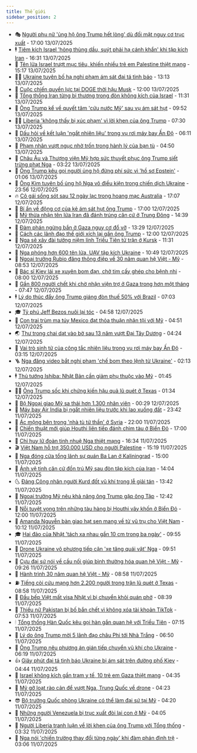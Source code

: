 ```yaml
---
title: Thế giới
sidebar_position: 2
---
```


<!-- vnexpress-the-gioi:START -->
- 🎭 [Người phụ nữ &#39;ủng hộ ông Trump hết lòng&#39; dù đối mặt nguy cơ trục xuất](https://vnexpress.net/nguoi-phu-nu-ung-ho-ong-trump-het-long-du-doi-mat-nguy-co-truc-xuat-4912279.html) - 17:00 13/07/2025
- 🕴 [Tiêm kích Israel &#39;hỏng thùng dầu, suýt phải hạ cánh khẩn&#39; khi tập kích Iran](https://vnexpress.net/tiem-kich-israel-hong-thung-dau-suyt-phai-ha-canh-khan-khi-tap-kich-iran-4913721.html) - 16:31 13/07/2025
- 🤭 [Tên lửa Israel trượt mục tiêu, khiến nhiều trẻ em Palestine thiệt mạng](https://vnexpress.net/ten-lua-israel-truot-muc-tieu-khien-nhieu-tre-em-palestine-thiet-mang-4913728.html) - 15:17 13/07/2025
- 🧑‍💻 [Ukraine tuyên bố hạ nghi phạm ám sát đại tá tình báo](https://vnexpress.net/ukraine-tuyen-bo-ha-nghi-pham-am-sat-dai-ta-tinh-bao-4913713.html) - 13:13 13/07/2025
- 🦏 [Cuộc chiến quyền lực tại DOGE thời hậu Musk](https://vnexpress.net/cuoc-chien-quyen-luc-tai-doge-thoi-hau-musk-4912236.html) - 12:00 13/07/2025
- 🦒 [Tổng thống Iran từng bị thương trong đòn không kích của Israel](https://vnexpress.net/tong-thong-iran-tung-bi-thuong-trong-don-khong-kich-cua-israel-4913704.html) - 11:31 13/07/2025
- 🌈 [Ông Trump kể về quyết tâm &#39;cứu nước Mỹ&#39; sau vụ ám sát hụt](https://vnexpress.net/ong-trump-ke-ve-quyet-tam-cuu-nuoc-my-sau-vu-am-sat-hut-4913666.html) - 09:52 13/07/2025
- 🧑‍🏫 [Liberia &#39;không thấy bị xúc phạm&#39; vì lời khen của ông Trump](https://vnexpress.net/liberia-khong-thay-bi-xuc-pham-vi-loi-khen-cua-ong-trump-4913650.html) - 07:30 13/07/2025
- 🐲 [Dấu hỏi về kết luận &#39;ngắt nhiên liệu&#39; trong vụ rơi máy bay Ấn Độ](https://vnexpress.net/dau-hoi-ve-ket-luan-ngat-nhien-lieu-trong-vu-roi-may-bay-an-do-4913577.html) - 06:11 13/07/2025
- 🦒 [Phạm nhân vượt ngục nhờ trốn trong hành lý của bạn tù](https://vnexpress.net/pham-nhan-vuot-nguc-nho-tron-trong-hanh-ly-cua-ban-tu-4913619.html) - 04:50 13/07/2025
- 🐻 [Châu Âu và Thượng viện Mỹ hợp sức thuyết phục ông Trump siết trừng phạt Nga](https://vnexpress.net/chau-au-va-thuong-vien-my-hop-suc-thuyet-phuc-ong-trump-siet-trung-phat-nga-4912990.html) - 03:22 13/07/2025
- 🚀 [Ông Trump kêu gọi người ủng hộ đừng phí sức vì &#39;hồ sơ Epstein&#39;](https://vnexpress.net/ong-trump-keu-goi-nguoi-ung-ho-dung-phi-suc-vi-ho-so-epstein-4913562.html) - 01:06 13/07/2025
- 🥰 [Ông Kim tuyên bố ủng hộ Nga vô điều kiện trong chiến dịch Ukraine](https://vnexpress.net/ong-kim-tuyen-bo-ung-ho-nga-vo-dieu-kien-trong-chien-dich-ukraine-4913560.html) - 23:56 12/07/2025
- 🔥 [Cô gái sống sót sau 12 ngày lạc trong hoang mạc Australia](https://vnexpress.net/co-gai-song-sot-sau-12-ngay-lac-trong-hoang-mac-australia-4913539.html) - 17:07 12/07/2025
- 🥳 [Bí ẩn về động cơ của kẻ ám sát hụt ông Trump](https://vnexpress.net/bi-an-ve-dong-co-cua-ke-am-sat-hut-ong-trump-4913320.html) - 17:00 12/07/2025
- 💼 [Mỹ thừa nhận tên lửa Iran đã đánh trúng căn cứ ở Trung Đông](https://vnexpress.net/my-thua-nhan-ten-lua-iran-da-danh-trung-can-cu-o-trung-dong-4913512.html) - 14:39 12/07/2025
- 🤡 [Đàm phán ngừng bắn ở Gaza nguy cơ đổ vỡ](https://vnexpress.net/dam-phan-ngung-ban-o-gaza-nguy-co-do-vo-4913506.html) - 13:29 12/07/2025
- 🌁 [Cách các lãnh đạo thế giới xích lại gần ông Trump](https://vnexpress.net/cach-cac-lanh-dao-the-gioi-xich-lai-gan-ong-trump-4913294.html) - 12:00 12/07/2025
- 🤩 [Nga sẽ xây đài tưởng niệm lính Triều Tiên tử trận ở Kursk](https://vnexpress.net/nga-se-xay-dai-tuong-niem-linh-trieu-tien-tu-tran-o-kursk-4913479.html) - 11:31 12/07/2025
- 🎉 [Nga phóng hơn 600 tên lửa, UAV tập kích Ukraine](https://vnexpress.net/nga-phong-hon-600-ten-lua-uav-tap-kich-ukraine-4913458.html) - 10:49 12/07/2025
- 🎉 [Ngoại trưởng Rubio đăng thông điệp về 30 năm quan hệ Việt - Mỹ](https://vnexpress.net/ngoai-truong-rubio-dang-thong-diep-ve-30-nam-quan-he-viet-my-4913440.html) - 08:53 12/07/2025
- 🌁 [Bác sĩ Kiev lái xe xuyên bom đạn, chở tim cấy ghép cho bệnh nhi](https://vnexpress.net/bac-si-kiev-lai-xe-xuyen-bom-dan-cho-tim-cay-ghep-cho-benh-nhi-4913321.html) - 08:00 12/07/2025
- 🌊 [Gần 800 người chết khi chờ nhận viện trợ ở Gaza trong hơn một tháng](https://vnexpress.net/gan-800-nguoi-chet-khi-cho-nhan-vien-tro-o-gaza-trong-hon-mot-thang-4913436.html) - 07:47 12/07/2025
- 🕴 [Lý do thúc đẩy ông Trump giáng đòn thuế 50% với Brazil](https://vnexpress.net/ly-do-thuc-day-ong-trump-giang-don-thue-50-voi-brazil-4913246.html) - 07:03 12/07/2025
- 🎓 [Tỷ phú Jeff Bezos nuôi lại tóc](https://vnexpress.net/ty-phu-jeff-bezos-nuoi-lai-toc-4913384.html) - 04:58 12/07/2025
- 🦩 [Con trai trùm ma túy Mexico đạt thỏa thuận nhận tội với Mỹ](https://vnexpress.net/con-trai-trum-ma-tuy-mexico-dat-thoa-thuan-nhan-toi-voi-my-4913367.html) - 04:51 12/07/2025
- 🌏 [Thư trong chai dạt vào bờ sau 13 năm vượt Đại Tây Dương](https://vnexpress.net/thu-trong-chai-dat-vao-bo-sau-13-nam-vuot-dai-tay-duong-4913340.html) - 04:24 12/07/2025
- 🌋 [Vai trò sinh tử của công tắc nhiên liệu trong vụ rơi máy bay Ấn Độ](https://vnexpress.net/vai-tro-sinh-tu-cua-cong-tac-nhien-lieu-trong-vu-roi-may-bay-an-do-4913346.html) - 03:15 12/07/2025
- 🪜 [Nga đăng video bắt nghi phạm &#39;chế bom theo lệnh từ Ukraine&#39;](https://vnexpress.net/nga-dang-video-bat-nghi-pham-che-bom-theo-lenh-tu-ukraine-4913299.html) - 02:13 12/07/2025
- 🕴 [Thủ tướng Ishiba: Nhật Bản cần giảm phụ thuộc vào Mỹ](https://vnexpress.net/thu-tuong-ishiba-nhat-ban-can-giam-phu-thuoc-vao-my-4913285.html) - 01:45 12/07/2025
- 🧑‍🏫 [Ông Trump sốc khi chứng kiến hậu quả lũ quét ở Texas](https://vnexpress.net/ong-trump-soc-khi-chung-kien-hau-qua-lu-quet-o-texas-4913267.html) - 01:34 12/07/2025
- 🌮 [Bộ Ngoại giao Mỹ sa thải hơn 1.300 nhân viên](https://vnexpress.net/bo-ngoai-giao-my-sa-thai-hon-1-300-nhan-vien-4913264.html) - 00:29 12/07/2025
- 🚦 [Máy bay Air India bị ngắt nhiên liệu trước khi lao xuống đất](https://vnexpress.net/may-bay-air-india-bi-ngat-nhien-lieu-truoc-khi-lao-xuong-dat-4913260.html) - 23:42 11/07/2025
- 💫 [Ác mộng bên trong &#39;nhà tù tử thần&#39; ở Syria](https://vnexpress.net/ac-mong-ben-trong-nha-tu-tu-than-o-syria-4912248.html) - 22:00 11/07/2025
- 🤡 [Chiến thuật mới giúp Houthi liên tiếp đánh chìm tàu ở Biển Đỏ](https://vnexpress.net/chien-thuat-moi-giup-houthi-lien-tiep-danh-chim-tau-o-bien-do-4912428.html) - 17:00 11/07/2025
- 🦣 [Chỉ huy lữ đoàn tinh nhuệ Nga thiệt mạng](https://vnexpress.net/chi-huy-lu-doan-tinh-nhue-nga-thiet-mang-4913222.html) - 16:34 11/07/2025
- 🎬 [Việt Nam hỗ trợ 350.000 USD cho người Palestine](https://vnexpress.net/viet-nam-ho-tro-350-000-usd-cho-nguoi-palestine-4913201.html) - 15:19 11/07/2025
- 🎉 [Nga đóng cửa tổng lãnh sự quán Ba Lan ở Kaliningrad](https://vnexpress.net/nga-dong-cua-tong-lanh-su-quan-ba-lan-o-kaliningrad-4913179.html) - 15:00 11/07/2025
- 🎡 [Ảnh vệ tinh căn cứ đồn trú Mỹ sau đòn tập kích của Iran](https://vnexpress.net/anh-ve-tinh-can-cu-don-tru-my-sau-don-tap-kich-cua-iran-4913154.html) - 14:04 11/07/2025
- 🌜 [Đảng Công nhân người Kurd đốt vũ khí trong lễ giải tán](https://vnexpress.net/dang-cong-nhan-nguoi-kurd-dot-vu-khi-trong-le-giai-tan-4913062.html) - 13:42 11/07/2025
- 🎡 [Ngoại trưởng Mỹ nêu khả năng ông Trump gặp ông Tập](https://vnexpress.net/ngoai-truong-my-neu-kha-nang-ong-trump-gap-ong-tap-4913147.html) - 12:42 11/07/2025
- 🤗 [Nỗi tuyệt vọng trên những tàu hàng bị Houthi vây khốn ở Biển Đỏ](https://vnexpress.net/noi-tuyet-vong-tren-nhung-tau-hang-bi-houthi-vay-khon-o-bien-do-4912730.html) - 12:00 11/07/2025
- 🦩 [Amanda Nguyễn bàn giao hạt sen mang về từ vũ trụ cho Việt Nam](https://vnexpress.net/amanda-nguyen-ban-giao-hat-sen-mang-ve-tu-vu-tru-cho-viet-nam-4913081.html) - 10:12 11/07/2025
- 🎓 [Hai đảo của Nhật &#39;tách xa nhau gần 10 cm trong ba ngày&#39;](https://vnexpress.net/hai-dao-cua-nhat-tach-xa-nhau-gan-10-cm-trong-ba-ngay-4913030.html) - 09:55 11/07/2025
- 🌁 [Drone Ukraine vô phương tiếp cận &#39;xe tăng quái vật&#39; Nga](https://vnexpress.net/drone-ukraine-vo-phuong-tiep-can-xe-tang-quai-vat-nga-4913058.html) - 09:51 11/07/2025
- 🤩 [Cựu đại sứ nói về cầu nối giúp bình thường hóa quan hệ Việt - Mỹ](https://vnexpress.net/cuu-dai-su-noi-ve-cau-noi-giup-binh-thuong-hoa-quan-he-viet-my-4912958.html) - 09:26 11/07/2025
- 👹 [Hành trình 30 năm quan hệ Việt - Mỹ](https://vnexpress.net/hanh-trinh-30-nam-quan-he-viet-my-4912826.html) - 08:58 11/07/2025
- ⛽️ [Tiếng còi cứu mạng hơn 2.200 người trong trận lũ quét ở Texas](https://vnexpress.net/tieng-coi-cuu-mang-hon-2-200-nguoi-trong-tran-lu-quet-o-texas-4912785.html) - 08:58 11/07/2025
- 🚀 [Đầu bếp Việt mất visa Nhật vì bị chuyển khỏi quán phở](https://vnexpress.net/dau-bep-viet-mat-visa-nhat-vi-bi-chuyen-khoi-quan-pho-4912987.html) - 08:39 11/07/2025
- 🎡 [Thiếu nữ Pakistan bị bố bắn chết vì không xóa tài khoản TikTok](https://vnexpress.net/thieu-nu-pakistan-bi-bo-ban-chet-vi-khong-xoa-tai-khoan-tiktok-4912947.html) - 07:53 11/07/2025
- 🕯 [Tổng thống Hàn Quốc kêu gọi hàn gắn quan hệ với Triều Tiên](https://vnexpress.net/tong-thong-han-quoc-keu-goi-han-gan-quan-he-voi-trieu-tien-4912917.html) - 07:15 11/07/2025
- 🐻 [Lý do ông Trump mời 5 lãnh đạo châu Phi tới Nhà Trắng](https://vnexpress.net/ly-do-ong-trump-moi-5-lanh-dao-chau-phi-toi-nha-trang-4912620.html) - 06:50 11/07/2025
- 🚦 [Ông Trump nêu phương án gián tiếp chuyển vũ khí cho Ukraine](https://vnexpress.net/ong-trump-neu-phuong-an-gian-tiep-chuyen-vu-khi-cho-ukraine-4912911.html) - 06:19 11/07/2025
- 👍 [Giây phút đại tá tình báo Ukraine bị ám sát trên đường phố Kiev](https://vnexpress.net/giay-phut-dai-ta-tinh-bao-ukraine-bi-am-sat-tren-duong-pho-kiev-4912900.html) - 04:44 11/07/2025
- 🚀 [Israel không kích gần trạm y tế, 10 trẻ em Gaza thiệt mạng](https://vnexpress.net/israel-khong-kich-gan-tram-y-te-10-tre-em-gaza-thiet-mang-4912893.html) - 04:35 11/07/2025
- 🌮 [Mỹ gỡ loạt rào cản để vượt Nga, Trung Quốc về drone](https://vnexpress.net/my-go-loat-rao-can-de-vuot-nga-trung-quoc-ve-drone-4912863.html) - 04:23 11/07/2025
- 😎 [Bộ trưởng Quốc phòng Ukraine có thể làm đại sứ tại Mỹ](https://vnexpress.net/bo-truong-quoc-phong-ukraine-co-the-lam-dai-su-tai-my-4912814.html) - 04:20 11/07/2025
- 🐲 [Những người Venezuela bị trục xuất đòi lại con ở Mỹ](https://vnexpress.net/nhung-nguoi-venezuela-bi-truc-xuat-doi-lai-con-o-my-4912837.html) - 04:05 11/07/2025
- 💫 [Người Liberia tranh luận về lời khen của ông Trump với Tổng thống](https://vnexpress.net/nguoi-liberia-tranh-luan-ve-loi-khen-cua-ong-trump-voi-tong-thong-4912756.html) - 03:32 11/07/2025
- 👀 [Nga nói &#39;chiến trường thay đổi từng ngày&#39; khi đàm phán đình trệ](https://vnexpress.net/nga-noi-chien-truong-thay-doi-tung-ngay-khi-dam-phan-dinh-tre-4912795.html) - 03:06 11/07/2025<!-- vnexpress-the-gioi:END -->